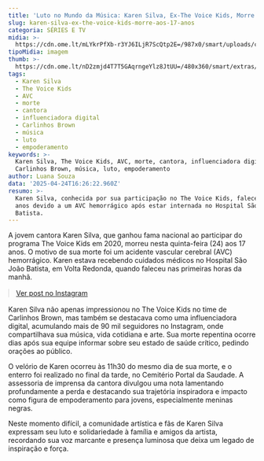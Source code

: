 ```yaml
---
title: 'Luto no Mundo da Música: Karen Silva, Ex-The Voice Kids, Morre aos 17 Anos'
slug: karen-silva-ex-the-voice-kids-morre-aos-17-anos
categoria: SÉRIES E TV
midia: >-
  https://cdn.ome.lt/mLYkrPfXb-r3YJ6ILjR7ScQtp2E=/987x0/smart/uploads/conteudo/fotos/02_HDizM9z.jpg
tipoMidia: imagem
thumb: >-
  https://cdn.ome.lt/nD2zmjd4T7T5GAqrngeYlz8JtUU=/480x360/smart/extras/conteudos/Captura_de_tela_2025-04-24_122453.png
tags:
  - Karen Silva
  - The Voice Kids
  - AVC
  - morte
  - cantora
  - influenciadora digital
  - Carlinhos Brown
  - música
  - luto
  - empoderamento
keywords: >-
  Karen Silva, The Voice Kids, AVC, morte, cantora, influenciadora digital,
  Carlinhos Brown, música, luto, empoderamento
author: Luana Souza
data: '2025-04-24T16:26:22.960Z'
resumo: >-
  Karen Silva, conhecida por sua participação no The Voice Kids, faleceu aos 17
  anos devido a um AVC hemorrágico após estar internada no Hospital São João
  Batista.
---
```


A jovem cantora Karen Silva, que ganhou fama nacional ao participar do programa The Voice Kids em 2020, morreu nesta quinta-feira (24) aos 17 anos. O motivo de sua morte foi um acidente vascular cerebral (AVC) hemorrágico. Karen estava recebendo cuidados médicos no Hospital São João Batista, em Volta Redonda, quando faleceu nas primeiras horas da manhã.

<blockquote class="instagram-media" data-instgrm-permalink="https://www.instagram.com/p/DIr5Dh0s7cb/" data-instgrm-version="14" style="width:100%; max-width:540px; margin:1rem auto;"><a href="https://www.instagram.com/p/DIr5Dh0s7cb/">Ver post no Instagram</a></blockquote>

Karen Silva não apenas impressionou no The Voice Kids no time de Carlinhos Brown, mas também se destacava como uma influenciadora digital, acumulando mais de 90 mil seguidores no Instagram, onde compartilhava sua música, vida cotidiana e arte. Sua morte repentina ocorre dias após sua equipe informar sobre seu estado de saúde crítico, pedindo orações ao público.

O velório de Karen ocorreu às 11h30 do mesmo dia de sua morte, e o enterro foi realizado no final da tarde, no Cemitério Portal da Saudade. A assessoria de imprensa da cantora divulgou uma nota lamentando profundamente a perda e destacando sua trajetória inspiradora e impacto como figura de empoderamento para jovens, especialmente meninas negras.

Neste momento difícil, a comunidade artística e fãs de Karen Silva expressam seu luto e solidariedade à família e amigos da artista, recordando sua voz marcante e presença luminosa que deixa um legado de inspiração e força.
